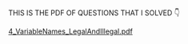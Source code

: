 THIS IS THE PDF OF QUESTIONS THAT I SOLVED 👇

[4_VariableNames_LegalAndIllegal.pdf](https://github.com/shahmeerrizwan/SMIT-BATCH-11/files/14501887/4_VariableNames_LegalAndIllegal.pdf)
